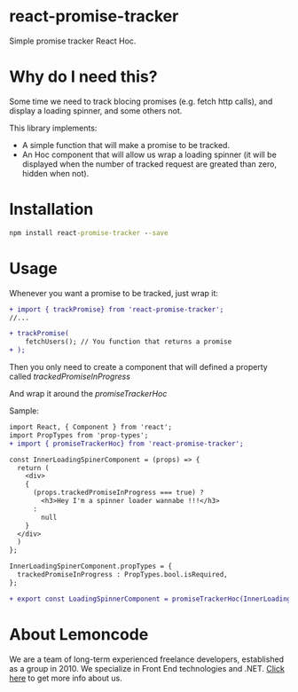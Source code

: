 # react-promise-tracker

Simple promise tracker React Hoc.

# Why do I need this?

Some time we need to track blocing promises (e.g. fetch http calls), and display a loading spinner, and some others not.

This library implements:
  - A simple function that will make a promise to be tracked.
  - An Hoc component that will allow us wrap a loading spinner (it will be displayed when the number of tracked request are greated than zero, hidden when not).
  
# Installation

```cmd
npm install react-promise-tracker --save
```

# Usage

Whenever you want a promise to be tracked, just wrap it:

```diff
+ import { trackPromise} from 'react-promise-tracker';
//...

+ trackPromise(
    fetchUsers(); // You function that returns a promise
+ );
```

Then you only need to create a component that will defined a property called _trackedPromiseInProgress_

And wrap it around the _promiseTrackerHoc_

Sample:

```diff
import React, { Component } from 'react';
import PropTypes from 'prop-types';
+ import { promiseTrackerHoc} from 'react-promise-tracker';

const InnerLoadingSpinerComponent = (props) => {
  return (
    <div>      
    {
      (props.trackedPromiseInProgress === true) ?
        <h3>Hey I'm a spinner loader wannabe !!!</h3>
      :
        null       
    }
  </div>  
  )
};

InnerLoadingSpinerComponent.propTypes = {
  trackedPromiseInProgress : PropTypes.bool.isRequired,
};

+ export const LoadingSpinnerComponent = promiseTrackerHoc(InnerLoadingSpinerComponent);
```

# About Lemoncode

We are a team of long-term experienced freelance developers, established as a group in 2010.
We specialize in Front End technologies and .NET. [Click here](http://lemoncode.net/services/en/#en-home) to get more info about us. 
